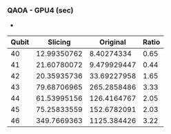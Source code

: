 ### QAOA - GPU4 (sec)
* 

| Qubit  |   Slicing  |  Original | Ratio |
| ------ | ---------- | --------- | ----- |
| 40 | 12.99350762 | 8.40274334  | 0.65 |
| 41 | 21.60780072 | 9.479929447 | 0.44 |
| 42 | 20.35935736 | 33.69227958 | 1.65 |
| 43 | 79.68706965 | 265.2858486 | 3.33 |
| 44 | 61.53995156 | 126.4164767 | 2.05 |
| 45 | 75.25833559 | 152.6782091 | 2.03 |
| 46 | 349.7669363 | 1125.384426 | 3.22 |

